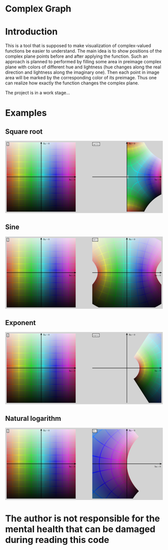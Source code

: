 # Complex Graph

# Introduction

This is a tool that is supposed to make visualization of complex-valued
functions be easier to understand. The main idea is to show positions of
the complex plane points before and after applying the function. Such an
approach is planned to performed by filling some area in preimage complex
plane with colors of different hue and lightness (hue changes along the
real direction and lightness along the imaginary one). Then each point
in image area will be marked by the corresponding color of its preimage.
Thus one can realize how exactly the function changes the complex plane.

The project is in a work stage...

# Examples

## Square root
![sqrt](examples/sqrt.png)

## Sine
![sin](examples/sin.png)

## Exponent
![exp](examples/exp.png)

## Natural logarithm
![ln](examples/ln.png)

# **The author is not responsible for the mental health that can be damaged during reading this code**